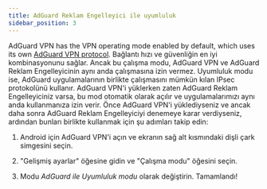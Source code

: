 ```yaml
---
title: AdGuard Reklam Engelleyici ile uyumluluk
sidebar_position: 3
---
```


AdGuard VPN has the VPN operating mode enabled by default, which uses its own [AdGuard VPN protocol](/general/adguard-vpn-protocol). Bağlantı hızı ve güvenliğin en iyi kombinasyonunu sağlar. Ancak bu çalışma modu, AdGuard VPN ve AdGuard Reklam Engelleyicinin aynı anda çalışmasına izin vermez. Uyumluluk modu ise, AdGuard uygulamalarının birlikte çalışmasını mümkün kılan IPsec protokolünü kullanır. AdGuard VPN'i yüklerken zaten AdGuard Reklam Engelleyiciniz varsa, bu mod otomatik olarak açılır ve uygulamalarımızı aynı anda kullanmanıza izin verir. Önce AdGuard VPN'i yüklediyseniz ve ancak daha sonra AdGuard Reklam Engelleyiciyi denemeye karar verdiyseniz, ardından bunları birlikte kullanmak için şu adımları takip edin:

1. Android için AdGuard VPN'i açın ve ekranın sağ alt kısmındaki dişli çark simgesini seçin.

2. "Gelişmiş ayarlar" öğesine gidin ve "Çalışma modu" öğesini seçin.

3. Modu *AdGuard ile Uyumluluk modu* olarak değiştirin. Tamamlandı!
